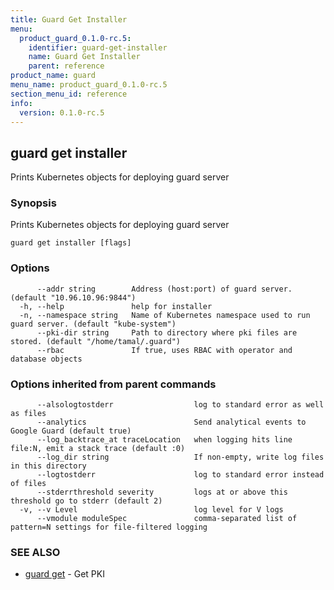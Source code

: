 ```yaml
---
title: Guard Get Installer
menu:
  product_guard_0.1.0-rc.5:
    identifier: guard-get-installer
    name: Guard Get Installer
    parent: reference
product_name: guard
menu_name: product_guard_0.1.0-rc.5
section_menu_id: reference
info:
  version: 0.1.0-rc.5
---
```


## guard get installer

Prints Kubernetes objects for deploying guard server

### Synopsis


Prints Kubernetes objects for deploying guard server

```
guard get installer [flags]
```

### Options

```
      --addr string        Address (host:port) of guard server. (default "10.96.10.96:9844")
  -h, --help               help for installer
  -n, --namespace string   Name of Kubernetes namespace used to run guard server. (default "kube-system")
      --pki-dir string     Path to directory where pki files are stored. (default "/home/tamal/.guard")
      --rbac               If true, uses RBAC with operator and database objects
```

### Options inherited from parent commands

```
      --alsologtostderr                  log to standard error as well as files
      --analytics                        Send analytical events to Google Guard (default true)
      --log_backtrace_at traceLocation   when logging hits line file:N, emit a stack trace (default :0)
      --log_dir string                   If non-empty, write log files in this directory
      --logtostderr                      log to standard error instead of files
      --stderrthreshold severity         logs at or above this threshold go to stderr (default 2)
  -v, --v Level                          log level for V logs
      --vmodule moduleSpec               comma-separated list of pattern=N settings for file-filtered logging
```

### SEE ALSO
* [guard get](/products/guard/0.1.0-rc.5/reference/guard_get)	 - Get PKI

